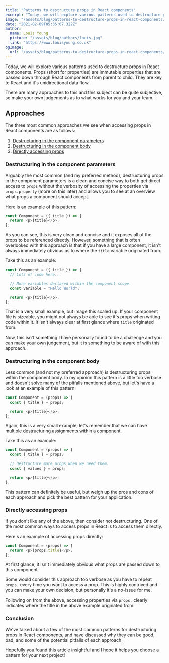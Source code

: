 ```yaml
---
title: "Patterns to destructure props in React components"
excerpt: "Today, we will explore various patterns used to destructure props in React components. Props (short for properties) are immutable properties that are passed down through React components from parent to child."
image: "/assets/blog/patterns-to-destructure-props-in-react-components/introduction.jpg"
date: "2021-02-09T05:35:07.322Z"
author:
  name: Louis Young
  picture: "/assets/blog/authors/louis.jpg"
  link: "https://www.louisyoung.co.uk"
ogImage:
  url: "/assets/blog/patterns-to-destructure-props-in-react-components/introduction.jpg"
---
```


Today, we will explore various patterns used to destructure props in React components. Props (short for properties) are immutable properties that are passed down through React components from parent to child. They are key to React and it's unidirectional data flow.

There are many approaches to this and this subject can be quite subjective, so make your own judgements as to what works for you and your team.

## Approaches

The three most common approaches we see when accessing props in React components are as follows:

1. [Destructuring in the component parameters](#destructuring-in-the-component-parameters)
2. [Destructuring in the component body](#destructuring-in-the-component-body)
3. [Directly accessing props](#directly-accessing-props)

<a name="destructuring-in-the-component-parameters"></a>

### Destructuring in the component parameters

Arguably the most common (and my preferred method), destructuring props in the component parameters is a clean and concise way to both get direct access to `props` without the verbosity of accessing the properties via `props.property` (more on this later) and allows you to see at an overview what props a component should accept.

Here is an example of this pattern:

```js
const Component = ({ title }) => {
  return <p>{title}</p>;
};
```

As you can see, this is very clean and concise and it exposes all of the props to be referenced directly. However, something that is often overlooked with this approach is that if you have a large component, it isn't always immediately obvious as to where the `title` variable originated from.

Take this as an example:

```js
const Component = ({ title }) => {
  // Lots of code here...

  // More variables declared within the component scope.
  const variable = "Hello World";

  return <p>{title}</p>;
};
```

That is a very small example, but image this scaled up. If your component file is sizeable, you might not always be able to see it's props when writing code within it. It isn't always clear at first glance where `title` originated from.

Now, this isn't something I have personally found to be a challenge and you can make your own judgement, but it is something to be aware of with this approach.

<a name="destructuring-in-the-component-body"></a>

### Destructuring in the component body

Less common (and not my preferred approach) is destructuring props within the component body. In my opinion this pattern is a little too verbose and doesn't solve many of the pitfalls mentioned above, but let's have a look at an example of this pattern:

```js
const Component = (props) => {
  const { title } = props;

  return <p>{title}</p>;
};
```

Again, this is a very small example; let's remember that we can have multiple destructuring assignments within a component.

Take this as an example:

```js
const Component = (props) => {
  const { title } = props;

  // Destructure more props when we need them.
  const { values } = props;

  return <p>{title}</p>;
};
```

This pattern can definitely be useful, but weigh up the pros and cons of each approach and pick the best pattern for your application.

<a name="directly-accessing-props"></a>

### Directly accessing props

If you don't like any of the above, then consider not destructuring. One of the most common ways to access props in React is to access them directly.

Here's an example of accessing props directly:

```js
const Component = (props) => {
  return <p>{props.title}</p>;
};
```

At first glance, it isn't immediately obvious what props are passed down to this component.

Some would consider this approach too verbose as you have to repeat `props.` every time you want to access a prop. This is highly contrived and you can make your own decision, but personally it's a no-issue for me.

Following on from the above, accessing properties via `props.` clearly indicates where the title in the above example originated from.

### Conclusion

We've talked about a few of the most common patterns for destructuring props in React components, and have discussed why they can be good, bad, and some of the potential pitfalls of each approach.

Hopefully you found this article insightful and I hope it helps you choose a pattern for your next project!
